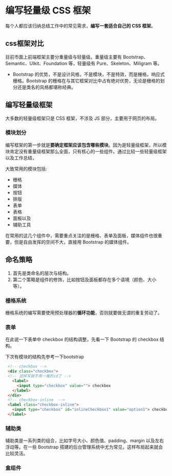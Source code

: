 # 编写轻量级 CSS 框架

每个人都应该归纳总结工作中的常见需求，**编写一套适合自己的 CSS 框架**。

## css框架对比

目前市面上前端框架主要分重量级与轻量级。重量级主要有 Bootstrap、Semantic、UIkit、Foundation 等，轻量级有 Pure、Skeleton、Miligram 等。

- Bootstrap 的优势，不是设计风格，不是模块，不是特效，而是栅格，响应式栅格。Bootstrap 的栅格在与其它框架对比中占有绝对优势，无论是栅格的划分还是类名的风格都堪称经典。

## 编写轻量级框架

大多数的轻量级框架只是 CSS 框架，不涉及 JS 部分，主要用于网页的布局。

### 模块划分

编写框架的第一步就是**要确定框架应该包含哪些模块**。因为是轻量级框架，所以模块肯定没有重量级框架那么全面，只有核心的一些组件。通过比较一些轻量级框架以及工作总结，

大致常用的模块包括:

- 栅格
- 媒体
- 按钮
- 排版
- 表单
- 表格
- 面板以及
- 辅助工具

在常用的这几个组件中，需要重点关注的是栅格、表单及面板，媒体组件也很重要，但是自由发挥的空间不大，直接用 Bootstrap 的媒体组件。

## 命名策略

1. 首先是类命名的层次与结构。
2. 第二个策略是组件的修饰，比如按钮及面板都存在多个语境（颜色、大小等）。

### 栅格系统

栅格系统的编写需要使用预处理器的**循环功能**，否则就要做无谓的重复劳动了。

### 表单

在此说一下表单中 checkbox 的结构调整，先看一下 Bootstrap 的 checkbox 结构。

下次有模块的结构先参考一下bootstrap

``` html
 <!-- checkbox -->
 <div class="checkbox">
 <!-- 这样写就不用一堆的id了 -->
   <label>
 ​    <input type="checkbox" value=""> checkbox
   </label>
 </div>
 <!-- checkbox-inline  -->
 <label class="checkbox-inline">
   <input type="checkbox" id="inlineCheckbox1" value="option1"> checkbox
 </label>
```

### 辅助类

辅助类是一系列类的组合，比如字号大小、颜色值、padding、margin 以及左右浮动等。在一些 Bootstrap 搭建的后台管理系统中尤为常见，这样布局起来就会比较灵活。

### 盒组件
